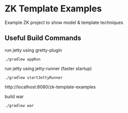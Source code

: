 # ZK Template Examples

Example ZK project to show model & template techniques

## Useful Build Commands

run jetty using gretty-plugin
```
./gradlew appRun
```
run jetty using jetty-runner (faster startup)
```
./gradlew startJettyRunner
```
http://localhost:8080/zk-template-examples

build war
```
./gradlew war
```